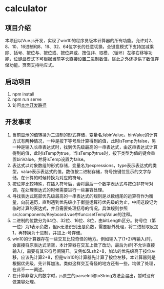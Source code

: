 # calculator

## 项目介绍

本项目以Vue.js开发，实现了win10的程序员版本计算器的所有功能。允许对2、8、10、16进制和8、16、32、64位字长的任意切换，全键盘模式下支持加减乘除、括号、按位与、按位或、按位异或、按位非、取模、（循环）左移右移等功能，位键盘模式下可根据当前字长直接设置二进制数值，除此之外还提供了数值存储功能。页面支持响应式。

## 启动项目

1. npm install
2. npm run serve
3. 访问[本地开发路径](http://localhost:8080/)

## 开发事项

1. 当前显示的值转换为二进制的形式存储，变量名为binValue。binValue的计算方式有两种情况，一种是按下等号后计算得到的值，此时isTemp为false，另一种是输入长串表达式时，找到优先级最高的一串表达式，由这串表达式计算得到的值，此时isTemp为true。当isTemp为true时，按下类型为值的键会重置binValue，并将isTemp设置为false。
2. 表达式以对象数组的形式存储，变量名为expressions，type表示表达式的类型，value表示表达式的值。数值按二进制存储，符号按键位显示的文字存储，在计算的时候转换为对应的符号。
3. 按位非比较特殊，在插入符号后，会将最后一个数字表达式与按位非符号对调，在处理表达式的时候需要进行一些兼容处理。
4. 寻找表达式尾部优先级最高的一串表达式的规则是以数组尾的运算符作为衡量，向前遍历，直到遇到优先级小于衡量运算符优先级的为止，中间这段记为临时计算的表达式，并且需要处理括号的情况。具体规则参照src/components/Keyboard.vue中func:setTempValue的注释。
4. 二进制的位数分为64位、32位、16位、8位，由bitLength区分。符号位（第一位）为1表示负数，但js无法识别出是负数，需要额外处理，将二进制取反加1，再转换为十进制，并加上-号存储。
5. win10的计算器存在一些交互比较奇怪的地方。例如输入了(1+2)再输入(时，会直接将原表达式清空，本计算器在交互上做了改动，最后为)时不允许直接输入(，需要有其它符号间隔开。又例如5Lsh2+8，加法的优先级高于按位左移，应该先计算2+8，但是win10的计算器先计算了按位左移，本计算器则是根据优先级，先计算加法。类似这样交互奇怪的地方还有一些，均做了处理，在此不一一阐述。
6. 在计算非常大的数字时，js原生的parseInt和toString方法会溢出，暂时没有做兼容处理。
